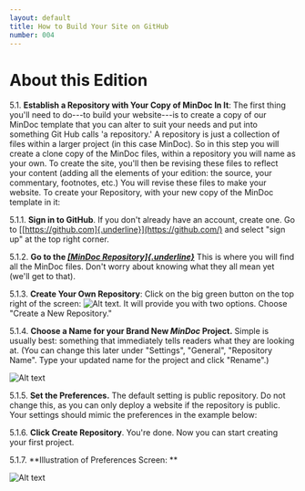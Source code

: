 ```yaml
---
layout: default
title: How to Build Your Site on GitHub
number: 004
---
```


# About this Edition

5.1.  **Establish a Repository with Your Copy of MinDoc In It**: The first
    thing you'll need to do---to build your website---is to create a
    copy of our MinDoc template that you can alter to suit your needs
    and put into something Git Hub calls 'a repository.' A repository is
    just a collection of files within a larger project (in this case
    MinDoc). So in this step you will create a clone copy of the MinDoc
    files, within a repository you will name as your own.  To create the
    site, you'll then be revising these files to reflect your content
    (adding all the elements of your edition: the source, your
    commentary, footnotes, etc.) You will revise these files to make
    your website.  To create your Repository, with your new copy of the
    MinDoc template in it: 

<!-- -->

5.1.1.  **Sign in to GitHub**.  If you don't already have an account, create
    one. Go to [[https://github.com]{.underline}](https://github.com/)
    and select "sign up" at the top right corner. 

<!-- -->

5.1.2.  **Go to the [*[MinDoc
    Repository]{.underline}*](https://github.com/SourceLabUIUC/MinDoc)** 
    This is where you will find all the MinDoc files.  Don't worry about
    knowing what they all mean yet (we'll get to that). 

<!-- -->

5.1.3.  **Create Your Own Repository**: Click on the big green button on the
    top right of the screen: ![Alt text](image.png). It will provide you with two options.  Choose
    "Create a New Repository."  



<!-- -->

5.1.4.  **Choose a Name for your Brand New *MinDoc* Project.**  Simple is
    usually best: something that immediately tells readers what they are
    looking at. (You can change this later under "Settings", "General",
    "Repository Name". Type your updated name for the project and click
    "Rename".) 


   ![Alt text](image-2.png)

<!-- -->

5.1.5.  **Set the Preferences.** The default setting is public repository.
    Do not change this, as you can only deploy a website if the
    repository is public. Your settings should mimic the preferences in
    the example below: 

<!-- -->

5.1.6.  **Click Create Repository**. You're done. Now you can start creating
    your first project. 

<!-- -->

5.1.7.  **Illustration of Preferences Screen:   ** 

 ![Alt text](image-1.png)

[def]: 2024-06-11-14-02-17.png
